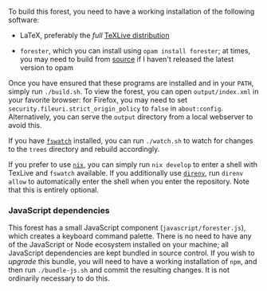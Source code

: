 To build this forest, you need to have a working installation of the following software:

- LaTeX, preferably the _full_ [TeXLive distribution](https://tug.org/texlive/)

- `forester`, which you can install using `opam install forester`; at times, you may need to build from [source](https://git.sr.ht/~jonsterling/ocaml-forester) if I haven't released the latest version to opam

Once you have ensured that these programs are installed and in your `PATH`, simply run `./build.sh`. To view the forest, you can open `output/index.xml` in your favorite browser: for Firefox, you may need to set `security.fileuri.strict_origin_policy` to `false` in `about:config`. Alternatively, you can serve the `output` directory from a local webserver to avoid this.

If you have [`fswatch`](https://github.com/emcrisostomo/fswatch) installed, you can run `./watch.sh` to watch for changes to the `trees` directory and rebuild accordingly.

If you prefer to use [`nix`](https://github.com/NixOS/nix), you can simply run `nix develop` to enter a shell with TexLive and `fswatch` available. If you additionally use [`direnv`](https://direnv.net/), run `direnv allow` to automatically enter the shell when you enter the repository. Note that this is entirely optional.

### JavaScript dependencies

This forest has a small JavaScript component (`javascript/forester.js`), which creates a keyboard command palette. There is no need to have any of the JavaScript or Node ecosystem installed on your machine; all JavaScript dependencies are kept bundled in source control. If you wish to _upgrade_ this bundle, you will need to have a working installation of `npm`, and then run `./bundle-js.sh` and commit the resulting changes. It is not ordinarily necessary to do this.
